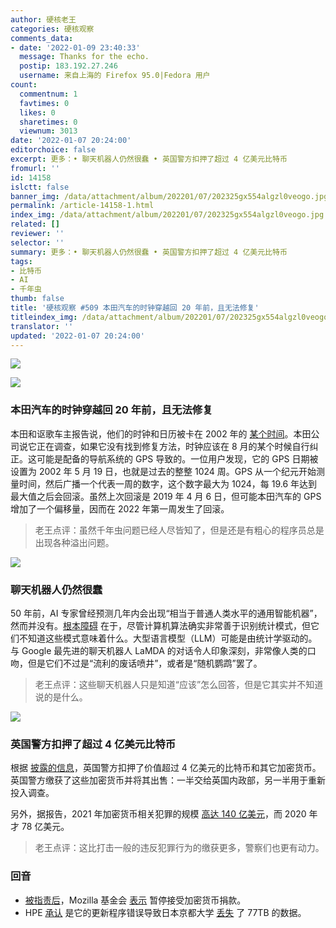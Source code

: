 ```yaml
---
author: 硬核老王
categories: 硬核观察
comments_data:
- date: '2022-01-09 23:40:33'
  message: Thanks for the echo.
  postip: 183.192.27.246
  username: 来自上海的 Firefox 95.0|Fedora 用户
count:
  commentnum: 1
  favtimes: 0
  likes: 0
  sharetimes: 0
  viewnum: 3013
date: '2022-01-07 20:24:00'
editorchoice: false
excerpt: 更多：• 聊天机器人仍然很蠢 • 英国警方扣押了超过 4 亿美元比特币
fromurl: ''
id: 14158
islctt: false
banner_img: /data/attachment/album/202201/07/202325gx554algzl0veogo.jpg
permalink: /article-14158-1.html
index_img: /data/attachment/album/202201/07/202325gx554algzl0veogo.jpg
related: []
reviewer: ''
selector: ''
summary: 更多：• 聊天机器人仍然很蠢 • 英国警方扣押了超过 4 亿美元比特币
tags:
- 比特币
- AI
- 千年虫
thumb: false
title: '硬核观察 #509 本田汽车的时钟穿越回 20 年前，且无法修复'
titleindex_img: /data/attachment/album/202201/07/202325gx554algzl0veogo.jpg
translator: ''
updated: '2022-01-07 20:24:00'
---
```


![](/data/attachment/album/202201/07/202325gx554algzl0veogo.jpg)


![](/data/attachment/album/202201/07/202336qf5hfb54kjykubyy.jpg)


### 本田汽车的时钟穿越回 20 年前，且无法修复


本田和讴歌车主报告说，他们的时钟和日历被卡在 2002 年的 [某个时间](https://jalopnik.com/honda-clocks-are-stuck-20-years-in-the-past-and-this-mi-1848306970)。本田公司说它正在调查，如果它没有找到修复方法，时钟应该在 8 月的某个时候自行纠正。这可能是配备的导航系统的 GPS 导致的。一位用户发现，它的 GPS 日期被设置为 2002 年 5 月 19 日，也就是过去的整整 1024 周。GPS 从一个纪元开始测量时间，然后广播一个代表一周的数字，这个数字最大为 1024，每 19.6 年达到最大值之后会回滚。虽然上次回滚是 2019 年 4 月 6 日，但可能本田汽车的 GPS 增加了一个偏移量，因而在 2022 年第一周发生了回滚。



> 
> 老王点评：虽然千年虫问题已经人尽皆知了，但是还是有粗心的程序员总是出现各种溢出问题。
> 
> 
> 


![](/data/attachment/album/202201/07/202354yq0qy548666vw64q.jpg)


### 聊天机器人仍然很蠢


50 年前，AI 专家曾经预测几年内会出现“相当于普通人类水平的通用智能机器”，然而并没有。[根本障碍](https://mindmatters.ai/2022/01/will-chatbots-replace-the-art-of-human-conversation/) 在于，尽管计算机算法确实非常善于识别统计模式，但它们不知道这些模式意味着什么。大型语言模型（LLM）可能是由统计学驱动的。与 Google 最先进的聊天机器人 LaMDA 的对话令人印象深刻，非常像人类的口吻，但是它们不过是“流利的废话喷井”，或者是“随机鹦鹉”罢了。



> 
> 老王点评：这些聊天机器人只是知道“应该”怎么回答，但是它其实并不知道说的是什么。
> 
> 
> 


![](/data/attachment/album/202201/07/202407yi0dh8njfndlg266.jpg)


### 英国警方扣押了超过 4 亿美元比特币


根据 [披露的信息](https://www.newscientist.com/article/mg25333681-800-uk-police-forces-have-seized-more-than-300-million-in-bitcoin/)，英国警方扣押了价值超过 4 亿美元的比特币和其它加密货币。英国警方缴获了这些加密货币并将其出售：一半交给英国内政部，另一半用于重新投入调查。


另外，据报告，2021 年加密货币相关犯罪的规模 [高达 140 亿美元](https://blog.chainalysis.com/reports/2022-crypto-crime-report-introduction/)，而 2020 年才 78 亿美元。



> 
> 老王点评：这比打击一般的违反犯罪行为的缴获更多，警察们也更有动力。
> 
> 
> 


### 回音


* [被指责后](/article-14147-1.html)，Mozilla 基金会 [表示](https://twitter.com/mozilla/status/1479143340159422468) 暂停接受加密货币捐款。
* HPE [承认](https://www.techradar.com/news/this-hpe-software-update-accidentally-wiped-77tb-of-data) 是它的更新程序错误导致日本京都大学 [丢失](/article-14135-1.html) 了 77TB 的数据。